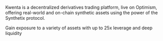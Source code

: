 Kwenta is a decentralized derivatives trading platform, live on Optimism, offering real-world and on-chain synthetic assets using the power of the Synthetix protocol.

Gain exposure to a variety of assets with up to 25x leverage and deep liquidity